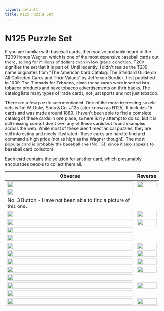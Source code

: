 ```yaml
---
layout: default
title: N125 Puzzle Set
---
```


# N125 Puzzle Set
<p>
If you are familiar with baseball cards, then you've probably heard of the T209 Honus Wagner, which is one of the most expensive baseball cards out there, selling for millions of dollars even in low grade condition. T209 signifies the set that it is part of. Until recently, I didn't realize the T209 name originates from "The American Card Catalog: The Standard Guide on All Collected Cards and Their Values" by Jefferson Burdick, first published in 1939. The T stands for Tobacco, since these cards were inserted into tobacco products and have tobacco advertisements on their backs.  The catalog lists many types of trade cards, not just sports and not just tobacco.
</p>
<p>
There are a few puzzle sets mentioned. One of the more interesting puzzle sets is the W. Duke, Sons & Co. #125 (later known as N125). It includes 15 cards and was made around 1889. I haven't been able to find a complete catalog of these cards in one place, so here is my attempt to do so, but it is still missing some. I don't own any of these cards but found examples across the web. While most of these aren't mechanical puzzles, they are still interesting and nicely illustrated. These cards are hard to find and command a high price (not as high as the Wagner though!). The most popular card is probably the baseball one (No. 15), since it also appeals to baseball card collectors.
</p>
<p>
Each card contains the solution for another card, which presumably encourages people to collect them all.
</p>

Obverse | Reverse
--|--
<img src="{{ site.baseurl }}/mysite/N125/n125_1_front.jpg" width="100%"> | <img src="{{ site.baseurl }}/mysite/N125/n125_1_back.jpg" width="100%">
<img src="{{ site.baseurl }}/mysite/N125/n125_2_front.jpg" width="100%"> |
No. 3 Button - Have not been able to find a picture of this one. |
<img src="{{ site.baseurl }}/mysite/N125/n125_4_front.jpg" width="100%"> | <img src="{{ site.baseurl }}/mysite/N125/n125_4_back.jpg" width="100%">
<img src="{{ site.baseurl }}/mysite/N125/n125_5_front.jpg" width="100%"> | <img src="{{ site.baseurl }}/mysite/N125/n125_5_back.jpg" width="100%">
<img src="{{ site.baseurl }}/mysite/N125/n125_6_front.jpg" width="100%"> |
<img src="{{ site.baseurl }}/mysite/N125/n125_7_front.jpg" width="100%"> |
<img src="{{ site.baseurl }}/mysite/N125/n125_8_front.jpg" width="100%"> | <img src="{{ site.baseurl }}/mysite/N125/n125_8_back.jpg" width="100%">
<img src="{{ site.baseurl }}/mysite/N125/n125_9_front.jpg" width="100%"> | <img src="{{ site.baseurl }}/mysite/N125/n125_9_back.jpg" width="100%">
<img src="{{ site.baseurl }}/mysite/N125/n125_10_front.jpg" width="100%"> | <img src="{{ site.baseurl }}/mysite/N125/n125_10_back.jpg" width="100%">
<img src="{{ site.baseurl }}/mysite/N125/n125_11_front.jpg" width="100%"> | <img src="{{ site.baseurl }}/mysite/N125/n125_11_back.jpg" width="100%">
<img src="{{ site.baseurl }}/mysite/N125/n125_12_front.jpg" width="100%"> |
<img src="{{ site.baseurl }}/mysite/N125/n125_13_front.jpg" width="100%"> | <img src="{{ site.baseurl }}/mysite/N125/n125_13_back.jpg" width="100%">
<img src="{{ site.baseurl }}/mysite/N125/n125_14_front.jpg" width="100%"> |
<img src="{{ site.baseurl }}/mysite/N125/n125_15_front.jpg" width="100%"> | <img src="{{ site.baseurl }}/mysite/N125/n125_15_back.jpg" width="100%">
